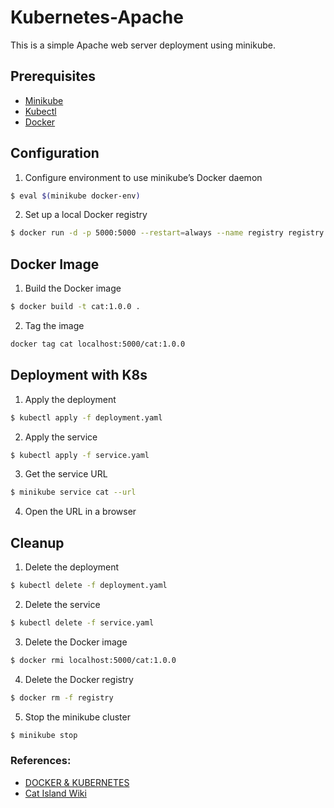 # Kubernetes-Apache
This is a simple Apache web server deployment using minikube. 

## Prerequisites
* [Minikube](https://kubernetes.io/docs/tasks/tools/install-minikube/)
* [Kubectl](https://kubernetes.io/docs/tasks/tools/install-kubectl/)
* [Docker](https://docs.docker.com/install/)

## Configuration
1. Configure environment to use minikube’s Docker daemon
```bash
$ eval $(minikube docker-env)
```
2. Set up a local Docker registry
```bash
$ docker run -d -p 5000:5000 --restart=always --name registry registry:2
```

## Docker Image
1. Build the Docker image
```bash
$ docker build -t cat:1.0.0 .
```
2. Tag the image
```bash
docker tag cat localhost:5000/cat:1.0.0
```

## Deployment with K8s
1. Apply the deployment
```bash 
$ kubectl apply -f deployment.yaml
```
2. Apply the service
```bash
$ kubectl apply -f service.yaml
```
3. Get the service URL
```bash
$ minikube service cat --url
```
4. Open the URL in a browser

## Cleanup
1. Delete the deployment
```bash
$ kubectl delete -f deployment.yaml
```
2. Delete the service
```bash
$ kubectl delete -f service.yaml
```
3. Delete the Docker image
```bash
$ docker rmi localhost:5000/cat:1.0.0
```
4. Delete the Docker registry
```bash
$ docker rm -f registry
```
5. Stop the minikube cluster
```bash
$ minikube stop
```

### References:
* [DOCKER & KUBERNETES](https://www.bogotobogo.com/DevOps/Docker/Docker_Kubernetes_Minikube.php)
* [Cat Island Wiki](https://en.wikipedia.org/wiki/Cat_Island)